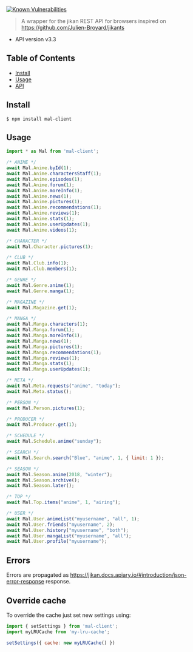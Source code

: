 [![Known Vulnerabilities](https://snyk.io//test/github/javi11/mal-client/badge.svg?targetFile=package.json)](https://snyk.io//test/github/javi11/mal-client?targetFile=package.json)

> A wrapper for the jikan REST API for browsers inspired on https://github.com/Julien-Broyard/jikants

- API version v3.3

## Table of Contents

- [Install](#install)
- [Usage](#usage)
- [API](#api)

## Install

```
$ npm install mal-client
```

## Usage

```js
import * as Mal from 'mal-client';

/* ANIME */
await Mal.Anime.byId(1);
await Mal.Anime.charactersStaff(1);
await Mal.Anime.episodes(1);
await Mal.Anime.forum(1);
await Mal.Anime.moreInfo(1);
await Mal.Anime.news(1);
await Mal.Anime.pictures(1);
await Mal.Anime.recommendations(1);
await Mal.Anime.reviews(1);
await Mal.Anime.stats(1);
await Mal.Anime.userUpdates(1);
await Mal.Anime.videos(1);

/* CHARACTER */
await Mal.Character.pictures(1);

/* CLUB */
await Mal.Club.info(1);
await Mal.Club.members(1);

/* GENRE */
await Mal.Genre.anime(1);
await Mal.Genre.manga(1);

/* MAGAZINE */
await Mal.Magazine.get(1);

/* MANGA */
await Mal.Manga.characters(1);
await Mal.Manga.forum(1);
await Mal.Manga.moreInfo(1);
await Mal.Manga.news(1);
await Mal.Manga.pictures(1);
await Mal.Manga.recommendations(1);
await Mal.Manga.reviews(1);
await Mal.Manga.stats(1);
await Mal.Manga.userUpdates(1);

/* META */
await Mal.Meta.requests("anime", "today");
await Mal.Meta.status();

/* PERSON */
await Mal.Person.pictures(1);

/* PRODUCER */
await Mal.Producer.get(1);

/* SCHEDULE */
await Mal.Schedule.anime("sunday");

/* SEARCH */
await Mal.Search.search("Blue", "anime", 1, { limit: 1 });

/* SEASON */
await Mal.Season.anime(2018, "winter");
await Mal.Season.archive();
await Mal.Season.later();

/* TOP */
await Mal.Top.items("anime", 1, "airing");

/* USER */
await Mal.User.animeList("myusername", "all", 1);
await Mal.User.friends("myusername", 2);
await Mal.User.history("myusername", "both");
await Mal.User.mangaList("myusername", "all");
await Mal.User.profile("myusername");
```

## Errors

Errors are propagated as https://jikan.docs.apiary.io/#introduction/json-error-response response.

## Override cache

To override the cache just set new settings using:

```js
import { setSettings } from 'mal-client';
import myLRUCache from 'my-lru-cache';

setSettings({ cache: new myLRUCache() })
```